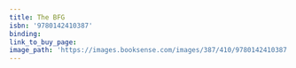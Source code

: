 ```yaml
---
title: The BFG
isbn: '9780142410387'
binding:
link_to_buy_page:
image_path: 'https://images.booksense.com/images/387/410/9780142410387.jpg'
---
```



